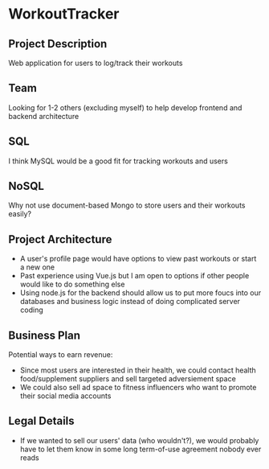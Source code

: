 # WorkoutTracker

## Project Description

Web application for users to log/track their workouts

## Team

Looking for 1-2 others (excluding myself) to help develop frontend and backend architecture

## SQL

I think MySQL would be a good fit for tracking workouts and users

## NoSQL

Why not use document-based Mongo to store users and their workouts easily?

## Project Architecture

- A user's profile page would have options to view past workouts or start a new one
- Past experience using Vue.js but I am open to options if other people would like to do something else
- Using node.js for the backend should allow us to put more foucs into our databases and business logic instead of doing complicated server coding

## Business Plan

Potential ways to earn revenue:
- Since most users are interested in their health, we could contact health food/supplement suppliers and sell targeted adversiement space
- We could also sell ad space to fitness influencers who want to promote their social media accounts

## Legal Details

- If we wanted to sell our users' data (who wouldn't?), we would probably have to let them know in some long term-of-use agreement nobody ever reads
